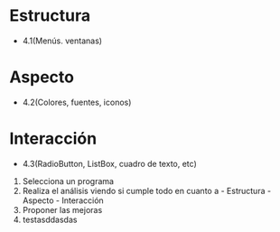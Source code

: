 # Estructura
- 4.1(Menús. ventanas)
# Aspecto
- 4.2(Colores, fuentes, iconos)
# Interacción
- 4.3(RadioButton, ListBox, cuadro de texto, etc)
1. Selecciona un programa
2. Realiza el análisis viendo si cumple todo en cuanto a
			- Estructura
			- Aspecto
			- Interacción
3. Proponer las mejoras
4. testasddasdas